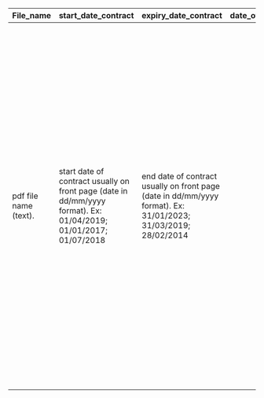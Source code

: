 | File_name | start_date_contract | expiry_date_contract | date_of_formal_notification | TTW | pension_premium_basic | pension_premium_plus | retire_age_basic | retire_age_plus | pension_age_group | maternity_leave | maternity_pay | maternity_note | vacation_time | vacation_unit | vacation_note | term_period_employer | term_employer_note | term_period_worker | term_worker_note | probation_period | probation_note | overtime_compensation | max_hrs | min_hrs | shift_compensation | overtime_allowance_min | overtime_allowance_max | training |
| --- | --- | --- | --- | --- | --- | --- | --- | --- | --- | --- | --- | --- | --- | --- | --- | --- | --- | --- | --- | --- | --- | --- | --- | --- | --- | --- | --- | --- |
| pdf file name (text). | start date of contract usually on front page (date in dd/mm/yyyy format). Ex: 01/04/2019; 01/01/2017; 01/07/2018 | end date of contract usually on front page (date in dd/mm/yyyy format). Ex: 31/01/2023; 31/03/2019; 28/02/2014 |  | In pdf file name. (boolean: Yes/No). Ex: Yes; No | All information related to the basic pension premium and scheme (text). Ex: 50% of the pension premium will be paid by the employee; The pension scheme follows the rules of Stichting Bedrijfstakpensioenfonds; Employees aged 21 to 68 are registered with the Food Industry Pension Fund; The RVU allows early retirement up to AOW age if certain conditions are met | All information related to additional or “plus” pension premiums, including age-related schemes like the Generation Policy and changes in contribution percentages (text). Ex: Pension premium increased to 21,4% in 2021, split evenly between employer and employee; Generation Policy applies to workers aged 60+ between 2018 and 2023; 0,2% premium increase for employees offset by wage increase on 1-6-2021 | Retirement age for the basic pension scheme (text or number). Ex: 67; 68; 67–68 | Retirement age for the additional or “plus” pension premium scheme (text or number). Ex: 65; 68; 66–68 | Age group eligible for the pension scheme (text). Ex: 21 years and older; 22 years and older | All information related to the duration of maternity, adoption, or child-related leave (text). Ex: 5 days of paid maternity leave; At least 16 weeks; Additional 4 weeks in case of multiple births; Up to 5 weeks extra within 6 months after birth | All available information about salary, benefits, or compensation during maternity, adoption, or child-related leave (text). Include both employer and UWV contributions. Ex: 100% paid by employer; 70% UWV benefit; 100% of maximum daily wage | All additional context related to maternity/ adoption/ child-related leave rules not covered in other fields (text). Include among other things rights, accruals, flexibility, partner substitution, and legal protections. Ex: Vacation accrues during leave; Leave may be split; Partner receives remaining leave if employee dies; 1 hour weekly reduction after birth | All available information about the amount of vacation or holiday time employees are entitled to (number or text). Include base and extra entitlements. Ex: 0.0769; 192; 20 | Unit or accrual structure of the vacation time reported in the previous column "vacation_time" (text). Be precise about whether it’s hours, days, or a formula-based accrual. Ex: hours per vacation year; days per full-time contract | All additional vacation/ holiday-related information not covered in other fields (text). Include accrual rules, holiday years, age/tenure-based bonuses, payout terms, and holiday allowance rules. Ex: Holiday year runs June–May; 8% holiday allowance; 3 weeks of consecutive vacation; 5 extra days after 40 years of service | All information about the notice period duration or unit for employer-initiated contract termination (text). Include special rules based on age, start date, or contract length. Ex: 1 month for contracts longer than 6 months; 4 weeks for employees with 10–15 years of service; Statutory period applies if longer than agreed term | All other information about employer-initiated contract termination not covered in the previous column "term_period_employer" (text). Include legal references, conditions, exceptions, or case-specific rules. Ex: Civil Code provisions apply; Prior employment counts toward service years; Periods may be defined in months or 4-week cycles | All information about the notice period duration or unit for worker-initiated contract termination (text). Include special rules based on age, start date, or contract length. Ex: 1 week if less than 2 years employed; 10 days; 6 weeks max based on age and service duration | All other information about worker-initiated contract termination not covered in the previous column "term_period_worker" (text). Include conditions, exceptions, legal references, or case-specific clauses. Ex: Old rule applies for employees aged 45+ as of Jan 1, 1999; Starting date for notice is always a Saturday | All information about the length or conditions of the probation period for new workers (text). Include all relevant rules based on contract length or type. Ex: 2 months for indefinite contracts; No trial period if contract ≤ 6 months; 1 month max for fixed-term contracts between 6 and 24 months | All other information about the probation period not covered in the previous column "probation_period" (text). Include references to conditions, exceptions, legal references, case-specific clauses or when probation is disallowed. Ex: Trial period only allowed if new role involves substantially different responsibilities; Article 7:652 of the Civil Code applies | All information about overtime pay or compensation, including units, percentages, and whether compensation is given in time or money (text). Include legal rules, employer-specific clauses, and time limits. Ex: 35% surcharge on basic hourly wage; Paid time off within 4 weeks; 100% of hourly wage plus overtime premium; Overtime after 152 hours per period | All information about the maximum allowed working hours or overtime hours, including what type of time it applies to and for which worker categories (text). Ex: 12 hours per day; Max 10 hours of overtime per week; 36 hours max overtime per 3 pay periods; 52-hour weekly average if salary exceeds IP number 74 | All information about the minimum required number of hours, days, weeks, or months to be worked, including units and reference periods (text). Ex: 24 hours per week; 8 hours per day minimum; 20 working days per month | All information about shift-based work and related compensation, including night, evening, early morning, and weekend shifts (text). Include hours, pay surcharges, limitations, and scheduling rules. Ex: 25% surcharge from 8pm–10pm; 50% surcharge between 10pm–6am; Night shift defined as work between 00:00 and 06:00; Max 20 shifts per 4-week period | All information about the minimum allowance for overtime or night shift work, including duration, compensation, and applicable legal limits (text). Ex: At least 4.5-hour shift to qualify for night compensation; Minimum 1 paid break for shifts covering 00:00–06:00; 16 night shifts over 16 weeks triggers lower working hour threshold | All information about the maximum allowance for overtime or night shift work, including duration, compensation, and applicable legal limits (text). (text). Ex: Max 12 hours per day; Max 43 night shifts in 16 weeks; Max 36 overtime hours per 3 pay periods; Working time averaged over 13 weeks not to exceed 48 hours | All information related to training, development, or education for employees or employers (text). Include training rights, budgets, mandatory recognition, funding percentages, and types of courses. Ex: Minimum 2% of annual payroll must be used for training; POB budget of €175 per year; Dutch language course and vocational training; Only recognized training companies may provide internships |
